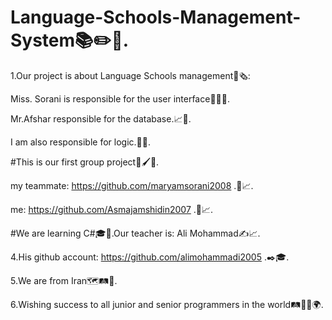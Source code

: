 # Language-Schools-Management-System📚✏️📑.

1.Our project is about Language Schools management📒🗞️:

Miss. Sorani is responsible for the user interface🙇‍♀️🤳.

Mr.Afshar responsible for the database.📈💾.

I am also responsible for logic.🤔🧠.

#This is our first group project💎🖌️👥.

my teammate: https://github.com/maryamsorani2008 .👥📈.

me: https://github.com/Asmajamshidin2007 .👥📈.

#We are learning C#🎓📒.Our teacher is: Ali Mohammad✍️📈.

4.His github account: https://github.com/alimohammadi2005 .✒️🎓.

5.We are from Iran🗺️🛤️🧭.

6.Wishing success to all junior and senior programmers in the world🛤️🧭✨🌍.
